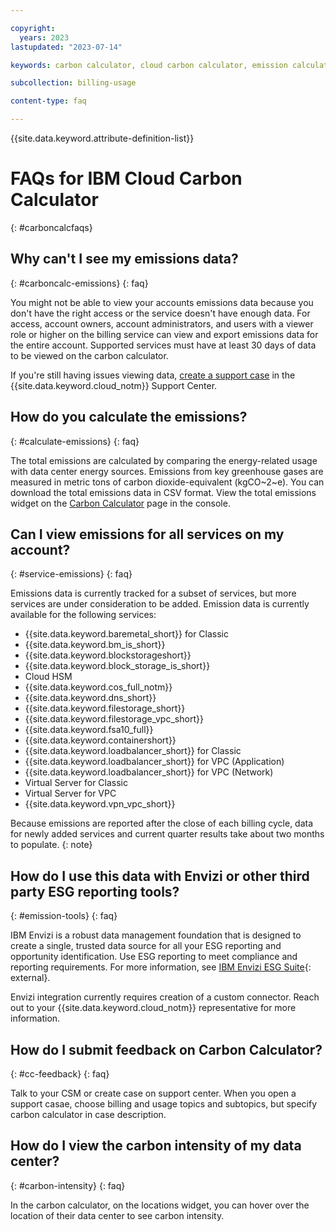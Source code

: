 ```yaml
---

copyright:
  years: 2023
lastupdated: "2023-07-14"

keywords: carbon calculator, cloud carbon calculator, emission calculator, carbon footprint, sustainability, FAQs

subcollection: billing-usage

content-type: faq

---
```


{{site.data.keyword.attribute-definition-list}}

# FAQs for IBM Cloud Carbon Calculator
{: #carboncalcfaqs}

## Why can't I see my emissions data?
{: #carboncalc-emissions}
{: faq}

You might not be able to view your accounts emissions data because you don't have the right access or the service doesn't have enough data. For access, account owners, account administrators, and users with a viewer role or higher on the billing service can view and export emissions data for the entire account. Supported services must have at least 30 days of data to be viewed on the carbon calculator.

<!--If you have the right access and still can't view data, there's some minimum requirements that your account needs. To view emissions data your account must be open for a minimum of 31 days and monthly usage must be higher than $250 USD. If you have a free account or your usage is less than $250 USD, {{site.data.keyword.cloud_notm}} might require a minimum number of service types to calculate and show emissions data.-->

If you're still having issues viewing data, [create a support case](/unifiedsupport/cases/form) in the {{site.data.keyword.cloud_notm}} Support Center.

## How do you calculate the emissions?
{: #calculate-emissions}
{: faq}

The total emissions are calculated by comparing the energy-related usage with data center energy sources. Emissions from key greenhouse gases are measured in metric tons of carbon dioxide-equivalent (kgCO~2~e). You can download the total emissions data in CSV format. View the total emissions widget on the [Carbon Calculator](/billing/carbon-calculator) page in the console.


## Can I view emissions for all services on my account?
{: #service-emissions}
{: faq}

Emissions data is currently tracked for a subset of services, but more services are under consideration to be added. Emission data is currently available for the following services:

* {{site.data.keyword.baremetal_short}} for Classic
* {{site.data.keyword.bm_is_short}}
* {{site.data.keyword.blockstorageshort}}
* {{site.data.keyword.block_storage_is_short}}
* Cloud HSM
* {{site.data.keyword.cos_full_notm}}
* {{site.data.keyword.dns_short}}
* {{site.data.keyword.filestorage_short}}
* {{site.data.keyword.filestorage_vpc_short}}
* {{site.data.keyword.fsa10_full}}
* {{site.data.keyword.containershort}}
* {{site.data.keyword.loadbalancer_short}} for Classic
* {{site.data.keyword.loadbalancer_short}} for VPC (Application)
* {{site.data.keyword.loadbalancer_short}} for VPC (Network)
* Virtual Server for Classic
* Virtual Server for VPC
* {{site.data.keyword.vpn_vpc_short}}

Because emissions are reported after the close of each billing cycle, data for newly added services and current quarter results take about two months to populate.
{: note}

## How do I use this data with Envizi or other third party ESG reporting tools?
{: #emission-tools}
{: faq}

IBM Envizi is a robust data management foundation that is designed to create a single, trusted data source for all your ESG reporting and opportunity identification. Use ESG reporting to meet compliance and reporting requirements. For more information, see [IBM Envizi ESG Suite](https://www.ibm.com/products/envizi){: external}.

Envizi integration currently requires creation of a custom connector. Reach out to your {{site.data.keyword.cloud_notm}} representative for more information.

## How do I submit feedback on Carbon Calculator?
{: #cc-feedback}
{: faq}

Talk to your CSM or create case on support center. When you open a support casae, choose billing and usage topics and subtopics, but specify carbon calculator in case description.

<!--## Why can’t I see my data from previous years?
{: #available-data}
{: faq}

Carbon Calculator data is currently available from 2022.-->

## How do I view the carbon intensity of my data center?
{: #carbon-intensity}
{: faq}

In the carbon calculator, on the locations widget, you can hover over the location of their data center to see carbon intensity.

<!--
## Can I view emission data for enterprise accounts?
{: #enterprise-data}
{: faq}

Yes. You can view emission data for your enterprise, account groups, and child accounts by logging into your enterprise's parent account and navigating from the {{site.data.keyword.cloud_notm}} console and go to Go to **Manage** > **Billing and Usage** > **Carbon Calculator**.-->
